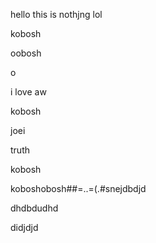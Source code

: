 hello this is nothjng lol

kobosh

oobosh

o

i love aw

kobosh

joei

truth

kobosh

koboshobosh##=..=(.#snejdbdjd

dhdbdudhd

didjdjd